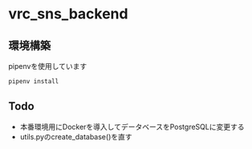 # vrc_sns_backend

## 環境構築
pipenvを使用しています
```bash
pipenv install
```

## Todo
- 本番環境用にDockerを導入してデータベースをPostgreSQLに変更する
- utils.pyのcreate_database()を直す